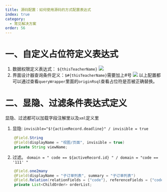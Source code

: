 ```yaml
---
title: 源码配置：如何使用源码的方式配置表达式
index: true
category:
  - 常见解决方案
order: 56
---
```

# 一、自定义占位符定义表达式

1. 数据权限定义表达式： `${thisTeacherName}`
   ![](https://oinone-jar.oss-cn-zhangjiakou.aliyuncs.com/welcome-document/Development/CommonSolutions/Snipaste_2025-03-13_14-36-51-20250530144829824.jpg)
2. 界面设计器查询条件定义：`$#{thisTeacherName}`需要加上#号
   ![](https://oinone-jar.oss-cn-zhangjiakou.aliyuncs.com/welcome-document/Development/CommonSolutions/Snipaste_2025-03-14_10-04-07-20250530144829883.jpg)
   以上配置都可以通过查看`queryWrapper`里面的`originRsql`查看占位符是否被正确替换。

# 二、显隐、过滤条件表达式定义

显隐、过滤都可以加载字段注解里以及`xml`定义里

1. 显隐:
   `invisible="$!{activeRecord.deadline}" / invisible = true`

```java
    @Field.String
    @Field(displayName = "视图/页面", invisible = true)
    private String viewName;
```

2. 过滤。
   `domain = " code == ${activeRecord.id} " / domain = "code == '111' "`

```java
    @Field.one2many
    @Field(displayName = "子订单列表", summary = "子订单列表")
    @Field.Relation(relationFields = {"code"}, referenceFields = {"code"}, domain = "code != '1234'")
    private List<ChildOrder> orderList;
```

